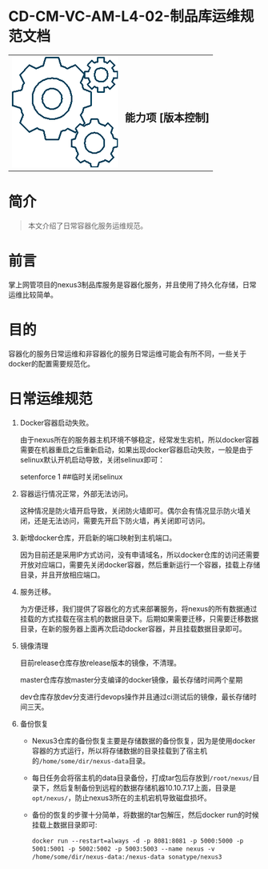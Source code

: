 # CD-CM-VC-AM-L4-02-制品库运维规范文档

<table border="0" bordercolor="#FFFFFF">
  <tr>
    <th><img alt="title pic" src="../../docs/imgs/DevOps流程/DevOps_Gears.png"></th>
    <th><h1 style="font-size:150%">能力项  [版本控制]</h1></th>
  </tr>
</table>

# 简介

> 本文介绍了日常容器化服务运维规范。

# 前言

掌上网管项目的nexus3制品库服务是容器化服务，并且使用了持久化存储，日常运维比较简单。

# 目的

容器化的服务日常运维和非容器化的服务日常运维可能会有所不同，一些关于docker的配置需要规范化。

# 日常运维规范

1. Docker容器启动失败。

   由于nexus所在的服务器主机环境不够稳定，经常发生宕机，所以docker容器需要在机器重启之后重新启动，如果出现docker容器启动失败，一般是由于selinux默认开机启动导致，关闭selinux即可：
   
   setenforce 1            ##临时关闭selinux
   
2. 容器运行情况正常，外部无法访问。

   这种情况是防火墙开启导致，关闭防火墙即可。偶尔会有情况显示防火墙关闭，还是无法访问，需要先开启下防火墙，再关闭即可访问。

3. 新增docker仓库，开启新的端口映射到主机端口。

   因为目前还是采用IP方式访问，没有申请域名，所以docker仓库的访问还需要开放对应端口，需要先关闭docker容器，然后重新运行一个容器，挂载上存储目录，并且开放相应端口。

4. 服务迁移。

   为方便迁移，我们提供了容器化的方式来部署服务，将nexus的所有数据通过挂载的方式挂载在宿主机的数据目录下。后期如果需要迁移，只需要迁移数据目录，在新的服务器上面再次启动docker容器，并且挂载数据目录即可。

5. 镜像清理

   目前release仓库存放release版本的镜像，不清理。

   master仓库存放master分支编译的docker镜像，最长存储时间两个星期

   dev仓库存放dev分支进行devops操作并且通过ci测试后的镜像，最长存储时间三天。

6. 备份恢复

   - Nexus3仓库的备份恢复主要是存储数据的备份恢复，因为是使用docker容器的方式运行，所以将存储数据的目录挂载到了宿主机的`/home/some/dir/nexus-data`目录。

   - 每日任务会将宿主机的data目录备份，打成tar包后存放到`/root/nexus/`目录下，然后复制备份到远程的数据存储机器10.10.7.17上面，目录是`opt/nexus/`，防止nexus3所在的主机宕机导致磁盘损坏。
   
   - 备份的恢复的步骤十分简单，将数据的tar包解压，然后docker run的时候挂载上数据目录即可:

     ```shell
     docker run --restart=always -d -p 8081:8081 -p 5000:5000 -p 5001:5001 -p 5002:5002 -p 5003:5003 --name nexus -v /home/some/dir/nexus-data:/nexus-data sonatype/nexus3
     ```

     